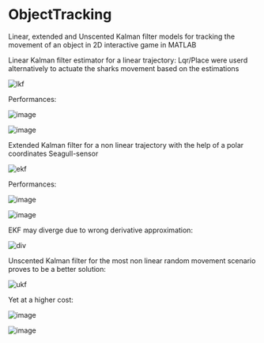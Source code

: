 # ObjectTracking
Linear, extended and Unscented Kalman filter models for tracking the movement of an object in 2D interactive game in MATLAB

Linear Kalman filter estimator for a linear trajectory:
Lqr/Place were userd alternatively to actuate the sharks movement based on the estimations 


![lkf](https://user-images.githubusercontent.com/81184255/179504407-11330108-6403-45d3-b3c5-dfb5a9cc735d.gif)

Performances: 

![image](https://user-images.githubusercontent.com/81184255/179503846-05b4d593-51a2-436c-98bc-dd6b6af85c88.png)

![image](https://user-images.githubusercontent.com/81184255/179503891-f7fc30a7-4693-4df2-b92d-ecbdb5cace05.png)


Extended Kalman filter for a non linear trajectory with the help of a polar coordinates Seagull-sensor

![ekf](https://user-images.githubusercontent.com/81184255/179504427-cc6f5939-fa04-4080-9bfa-3db62bc611ab.gif)

Performances: 

![image](https://user-images.githubusercontent.com/81184255/179504843-6e0cc412-f72b-492e-80b9-5cf73b9396ee.png)

![image](https://user-images.githubusercontent.com/81184255/179504868-80248a3e-bed6-4dbf-b2a3-17997683939a.png)


EKF may diverge due to wrong derivative approximation:

![div](https://user-images.githubusercontent.com/81184255/179504661-1c1b513a-3f33-4f23-9dff-e86f4d63f3b3.gif)


Unscented Kalman filter for the most non linear random movement scenario proves to be a better solution:

![ukf](https://user-images.githubusercontent.com/81184255/179505178-7f32fcec-e6ec-4733-8cf6-e39c13a4b20b.gif)

Yet at a higher cost:

![image](https://user-images.githubusercontent.com/81184255/179505243-8ac327ce-0883-43a6-8bb7-53b349e5cd03.png)

![image](https://user-images.githubusercontent.com/81184255/179505261-c53bde8e-b01c-4662-8f11-44aba3ce3f2b.png)




